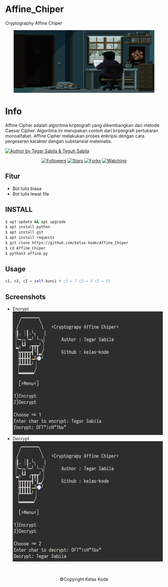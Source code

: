 # Affine_Chiper
Cryptography Affine Chiper

<p align="center">
  <img src="https://github.com/kelas-kode/kelas-kode/blob/main/pc.gif" height="200" width="450"/>
</p>

# Info
<p>
Affine Cipher adalah algoritma kriptografi yang dikembangkan dari metode Caesar Cipher. Algoritma ini merupakan contoh dari kriptografi pertukaran monoalfabet. Affine Cipher melakukan proses enkripsi dengan cara pergeseran karakter dengan substansial matematis. 
</p>


<p align="left">

<a href="#"><img title="Author by Tegar Sabila & Teguh Sabila" src="https://img.shields.io/badge/AUTHOR%20BY-TEGAR%20SABILA-green?colorA=%23ff0000&colorB=%23017e40&style=for-the-badge"></a> 
<p align="center"> 
<a href="https://github.com/kelas-kode/followers">
<img title="Followers" src="https://img.shields.io/github/followers/kelas-kode?color=blue&style=flat-square"></a>
<a href="https://github.com/kelas-kode/Affine_Chiper/stargazers/">
<img title="Stars" src="https://img.shields.io/github/stars/kelas-kode/Affine_Chiper?color=red&style=flat-square"></a>
<a href="https://github.com/Dunia-Kode/network/members">
<img title="Forks" src="https://img.shields.io/github/forks/kelas-kode/Affine_Chiper?color=red&style=flat-square"></a>
<a href="https://github.com/kelas-kode/Affine_Chiper/watchers"><img title="Watching" src="https://img.shields.io/github/watchers/kelas-kode/Affine_Chiper?label=Watchers&color=blue&style=flat-square"></a>
</p> 

## Fitur
+ Bot tulis biasa
+ Bot tulis lewat file

## INSTALL
```bash
$ apt update && apt upgrade
$ apt install python
$ apt install git
$ apt install requests
$ git clone https://github.com/kelas-kode/Affine_Chiper
$ cd Affine_Chiper
$ python3 affine.py
``` 

## Usage
```python
c1, c2, cI = self.kunci # c1 = 7 c2 = 3 cI = 55
```

## Screenshots
+ Encrypt 
![template_s](https://github.com/kelas-kode/Affine_Chiper/blob/main/Screenshot_20210302-055055817~01.jpg) 
+ Decrypt
![template_s](https://github.com/kelas-kode/Affine_Chiper/blob/main/Screenshot_20210302-055105887~01.jpg)
<br>
<p align="center">
©Copyright Kelas Kode
</p>
